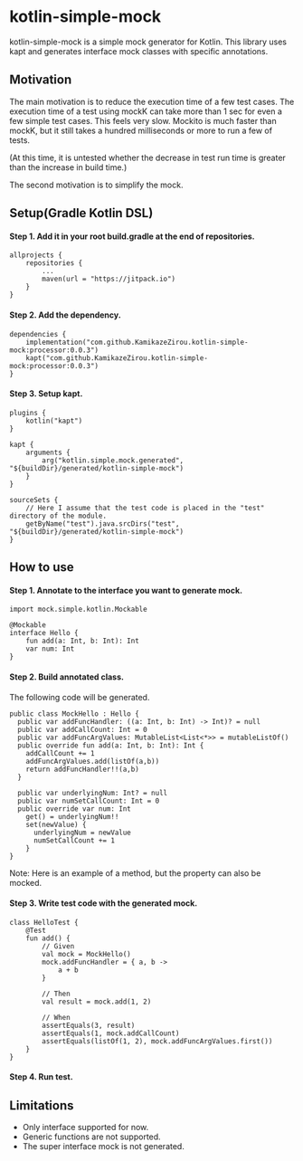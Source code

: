 # kotlin-simple-mock

kotlin-simple-mock is a simple mock generator for Kotlin.
This library uses kapt and generates interface mock classes with specific annotations.

## Motivation

The main motivation is to reduce the execution time of a few test cases.
The execution time of a test using mockK can take more than 1 sec for even a few simple test cases. This feels very slow.
Mockito is much faster than mockK, but it still takes a hundred milliseconds or more to run a few of tests.

(At this time, it is untested whether the decrease in test run time is greater than the increase in build time.)

The second motivation is to simplify the mock.

## Setup(Gradle Kotlin DSL)

#### Step 1. Add it in your root build.gradle at the end of repositories.

```
allprojects {
    repositories {
        ...
        maven(url = "https://jitpack.io")
    }
}
```

#### Step 2. Add the dependency.

```
dependencies {
    implementation("com.github.KamikazeZirou.kotlin-simple-mock:processor:0.0.3")
    kapt("com.github.KamikazeZirou.kotlin-simple-mock:processor:0.0.3")
}
```

#### Step 3. Setup kapt.

```
plugins {
    kotlin("kapt")
}

kapt {
    arguments {
        arg("kotlin.simple.mock.generated", "${buildDir}/generated/kotlin-simple-mock")
    }
}

sourceSets {
    // Here I assume that the test code is placed in the "test" directory of the module. 
    getByName("test").java.srcDirs("test", "${buildDir}/generated/kotlin-simple-mock")
}
```

## How to use

#### Step 1. Annotate to the interface you want to generate mock.

```
import mock.simple.kotlin.Mockable

@Mockable
interface Hello {
    fun add(a: Int, b: Int): Int
    var num: Int
}
```

#### Step 2. Build annotated class.

The following code will be generated.

```
public class MockHello : Hello {
  public var addFuncHandler: ((a: Int, b: Int) -> Int)? = null
  public var addCallCount: Int = 0
  public var addFuncArgValues: MutableList<List<*>> = mutableListOf()
  public override fun add(a: Int, b: Int): Int {
    addCallCount += 1
    addFuncArgValues.add(listOf(a,b))
    return addFuncHandler!!(a,b)
  }

  public var underlyingNum: Int? = null
  public var numSetCallCount: Int = 0
  public override var num: Int
    get() = underlyingNum!!
    set(newValue) {
      underlyingNum = newValue
      numSetCallCount += 1
    }
}
```

Note: Here is an example of a method, but the property can also be mocked.

#### Step 3. Write test code with the generated mock.

```
class HelloTest {
    @Test
    fun add() {
        // Given
        val mock = MockHello()
        mock.addFuncHandler = { a, b ->
            a + b
        }

        // Then
        val result = mock.add(1, 2)

        // When
        assertEquals(3, result)
        assertEquals(1, mock.addCallCount)
        assertEquals(listOf(1, 2), mock.addFuncArgValues.first())
    }
}
```

#### Step 4. Run test.

## Limitations

- Only interface supported for now.
- Generic functions are not supported.
- The super interface mock is not generated.
